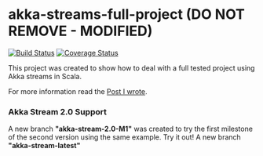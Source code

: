 akka-streams-full-project (DO NOT REMOVE - MODIFIED)
=========================

[![Build Status](https://travis-ci.org/gvolpe/akka-stream-full-project.svg?branch=master)](https://travis-ci.org/gvolpe/akka-stream-full-project)
[![Coverage Status](https://coveralls.io/repos/gvolpe/akka-stream-full-project/badge.svg?branch=master&service=github)](https://coveralls.io/github/gvolpe/akka-stream-full-project?branch=master)

This project was created to show how to deal with a full tested project using Akka streams in Scala.

For more information read the [Post I wrote](https://partialflow.wordpress.com/2015/08/17/akka-streams-designing-a-full-project/).

### Akka Stream 2.0 Support

A new branch **"akka-stream-2.0-M1"** was created to try the first milestone of the second version using the same example. Try it out!
A new branch **"akka-stream-latest"** 